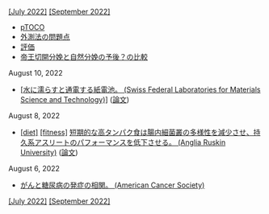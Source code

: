[\[July 2022\]](2207.md) [\[September 2022\]](2209.md)

* [pTOCO](https://obgyn.onlinelibrary.wiley.com/doi/full/10.1111/aogs.12836)
* [外測法の問題点](http://www.ob-tools.com/problems-with-external-monitoring.html)
* [評価](https://www.ajog.org/article/S0002-9378(18)31414-5/fulltext)
* [帝王切開分娩と自然分娩の予後？の比較](https://www.mdpi.com/1424-8220/20/11/3023/htm)

August 10, 2022
* [\[水に濡らすと通電する紙電池。 (Swiss Federal Laboratories for Materials Science and Technology)\]](https://www.empa.ch/web/s604/wasser-aktivierte-batterie) ([論文]())

August 8, 2022
* [\[diet\]](diet.md) [\[fitness\]](fitness.md) [短期的な高タンパク食は腸内細菌叢の多様性を減少させ、持久系アスリートのパフォーマンスを低下させる。 (Anglia Ruskin University)](https://aru.ac.uk/news/a-stable-gut-helps-elite-athletes-perform-better) ([論文](https://dx.doi.org/10.1128/msystems.00129-22))

August 6, 2022
* [がんと糖尿病の発症の相関。 (American Cancer Society)](https://doi.org/10.2337/dc10-0666)

[\[July 2022\]](2207.md) [\[September 2022\]](2209.md)
